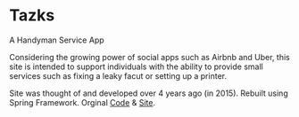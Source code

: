 # Tazks
A Handyman Service App

Considering the growing power of social apps such as Airbnb and Uber, this site is intended to support individuals with the ability to provide small services such as fixing a leaky facut or setting up a printer.

Site was thought of and developed over 4 years ago (in 2015).  Rebuilt using Spring Framework.  Orginal [Code](https://github.com/sharmokh/tazks) & [Site](http://handy-service.appspot.com).
